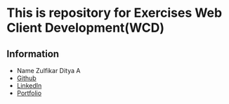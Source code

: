 # This is repository for Exercises Web Client Development(WCD)

## Information

- Name Zulfikar Ditya A
- [Github](https://github.com/zulfikar-ditya)
- [LinkedIn](https://www.linkedin.com/in/zulfikar-ditya)
- [Portfolio](https://zulfikar-ditya.vercel.app/)
